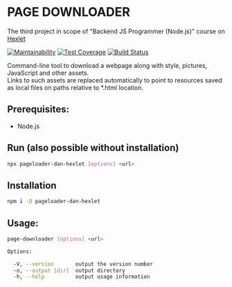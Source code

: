 # PAGE DOWNLOADER
The third project in scope of "Backend JS Programmer (Node.js)" course on [Hexlet](https://en.hexlet.io/)

[![Maintainability](https://api.codeclimate.com/v1/badges/a99a88d28ad37a79dbf6/maintainability)](https://codeclimate.com/github/codeclimate/codeclimate/maintainability)
[![Test Coverage](https://api.codeclimate.com/v1/badges/a99a88d28ad37a79dbf6/test_coverage)](https://codeclimate.com/github/codeclimate/codeclimate/test_coverage)
[![Build Status](https://travis-ci.org/ydanilin/project-lvl3-s262.svg?branch=master)](https://travis-ci.org/ydanilin/project-lvl3-s262)

Command-line tool to download a webpage along with style, pictures, JavaScript and other assets.  
Links to such assets are replaced automatically to point to resources saved as local files on paths relative to *.html location.

## Prerequisites:
* Node.js

## Run (also possible without installation)
```sh
npx pageloader-dan-hexlet [options] <url>
```
## Installation
```sh
npm i -D pageloader-dan-hexlet
```
## Usage:
```sh
page-downloader [options] <url>

Options:

  -V, --version       output the version number
  -o, --output [dir]  output directory
  -h, --help          output usage information
```
